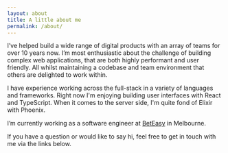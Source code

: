```yaml
---
layout: about
title: A little about me
permalink: /about/
---
```


I’ve helped build a wide range of digital products with an array of teams for over 10 years now. I’m most enthusiastic about the challenge of building complex web applications, that are both highly performant and user friendly. All whilst maintaining a codebase and team environment that others are delighted to work within.

I have experience working across the full-stack in a variety of languages and frameworks. Right now I'm enjoying building user interfaces with React and TypeScript. When it comes to the server side, I'm quite fond of Elixir with Phoenix.

I’m currently working as a software engineer at [BetEasy](https://www.beteasy.com.au) in Melbourne.

If you have a question or would like to say hi, feel free to get in touch with me via the links below.
